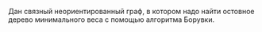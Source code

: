 Дан связный неориентированный граф, в котором надо найти остовное дерево минимального веса с помощью алгоритма Борувки.
